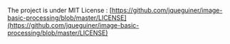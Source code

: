 The project is under MIT License :
[https://github.com/jqueguiner/image-basic-processing/blob/master/LICENSE](https://github.com/jqueguiner/image-basic-processing/blob/master/LICENSE)
